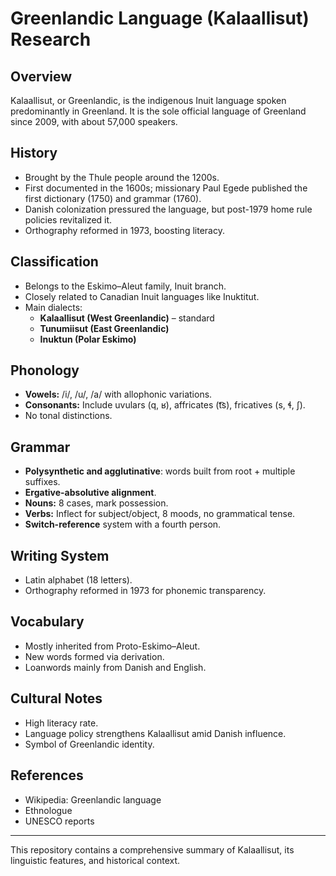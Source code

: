# Greenlandic Language (Kalaallisut) Research

## Overview
Kalaallisut, or Greenlandic, is the indigenous Inuit language spoken predominantly in Greenland. It is the sole official language of Greenland since 2009, with about 57,000 speakers.

## History
- Brought by the Thule people around the 1200s.
- First documented in the 1600s; missionary Paul Egede published the first dictionary (1750) and grammar (1760).
- Danish colonization pressured the language, but post-1979 home rule policies revitalized it.
- Orthography reformed in 1973, boosting literacy.

## Classification
- Belongs to the Eskimo–Aleut family, Inuit branch.
- Closely related to Canadian Inuit languages like Inuktitut.
- Main dialects:
  - **Kalaallisut (West Greenlandic)** – standard
  - **Tunumiisut (East Greenlandic)**
  - **Inuktun (Polar Eskimo)**

## Phonology
- **Vowels:** /i/, /u/, /a/ with allophonic variations.
- **Consonants:** Include uvulars (q, ʁ), affricates (t͡s), fricatives (s, ɬ, ʃ).
- No tonal distinctions.

## Grammar
- **Polysynthetic and agglutinative**: words built from root + multiple suffixes.
- **Ergative-absolutive alignment**.
- **Nouns:** 8 cases, mark possession.
- **Verbs:** Inflect for subject/object, 8 moods, no grammatical tense.
- **Switch-reference** system with a fourth person.

## Writing System
- Latin alphabet (18 letters).
- Orthography reformed in 1973 for phonemic transparency.

## Vocabulary
- Mostly inherited from Proto-Eskimo–Aleut.
- New words formed via derivation.
- Loanwords mainly from Danish and English.

## Cultural Notes
- High literacy rate.
- Language policy strengthens Kalaallisut amid Danish influence.
- Symbol of Greenlandic identity.

## References
- Wikipedia: Greenlandic language
- Ethnologue
- UNESCO reports

---

This repository contains a comprehensive summary of Kalaallisut, its linguistic features, and historical context.
